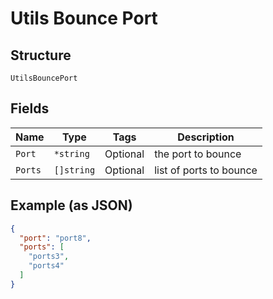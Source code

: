 
# Utils Bounce Port

## Structure

`UtilsBouncePort`

## Fields

| Name | Type | Tags | Description |
|  --- | --- | --- | --- |
| `Port` | `*string` | Optional | the port to bounce |
| `Ports` | `[]string` | Optional | list of ports to bounce |

## Example (as JSON)

```json
{
  "port": "port8",
  "ports": [
    "ports3",
    "ports4"
  ]
}
```


